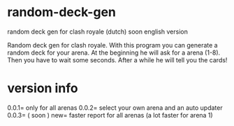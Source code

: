 # random-deck-gen
random deck gen for clash royale (dutch) soon english version

Random deck gen for clash royale. 
With this program you can generate a random deck for your arena.
At the beginning he will ask for a arena (1-8).
Then you have to wait some seconds. 
After a while he will tell you the cards!

# version info
0.0.1= only for all arenas
0.0.2= select your own arena and an auto updater
0.0.3= ( soon ) new= faster report for all arenas (a lot faster for arena 1) 

